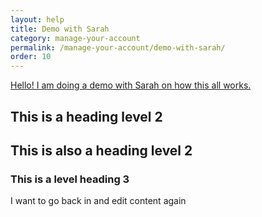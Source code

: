 ```yaml
---
layout: help
title: Demo with Sarah
category: manage-your-account
permalink: /manage-your-account/demo-with-sarah/
order: 10
---
```

[Hello! I am doing a demo with Sarah on how this all works.](https://www.google.com)

## This is a heading level 2

## This is also a heading level 2

### This is a level heading 3



I﻿ want to go back in and edit content again